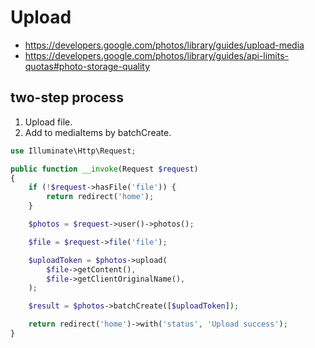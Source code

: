 # Upload

- https://developers.google.com/photos/library/guides/upload-media
- https://developers.google.com/photos/library/guides/api-limits-quotas#photo-storage-quality

## two-step process
1. Upload file.
2. Add to mediaItems by batchCreate.

```php
use Illuminate\Http\Request;

public function __invoke(Request $request)
{
    if (!$request->hasFile('file')) {
        return redirect('home');
    }

    $photos = $request->user()->photos();

    $file = $request->file('file');

    $uploadToken = $photos->upload(
        $file->getContent(),
        $file->getClientOriginalName(),
    );

    $result = $photos->batchCreate([$uploadToken]);

    return redirect('home')->with('status', 'Upload success');
}
```
